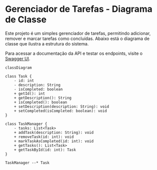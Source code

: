 # Gerenciador de Tarefas - Diagrama de Classe

Este projeto é um simples gerenciador de tarefas, permitindo adicionar, remover e marcar tarefas como concluídas. Abaixo está o diagrama de classe que ilustra a estrutura do sistema.

Para acessar a documentação da API e testar os endpoints, visite o [Swagger UI](http://localhost:8080/swagger-ui.html).

```mermaid
classDiagram

class Task {
    - id: int
    - description: String
    - isCompleted: boolean
    + getId(): int
    + getDescription(): String
    + isCompleted(): boolean
    + setDescription(description: String): void
    + setCompleted(isCompleted: boolean): void
}

class TaskManager {
    - tasks: List<Task>
    + addTask(description: String): void
    + removeTask(id: int): void
    + markTaskAsCompleted(id: int): void
    + getTasks(): List<Task>
    + getTaskById(id: int): Task
}

TaskManager --* Task
